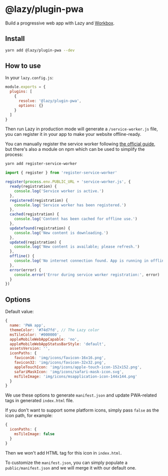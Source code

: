 # @lazy/plugin-pwa

Build a progressive web app with Lazy and [Workbox](https://developers.google.com/web/tools/workbox/).

## Install

```bash
yarn add @lazy/plugin-pwa --dev
```

## How to use

In your `lazy.config.js`:

```js
module.exports = {
  plugins: [
    {
      resolve: '@lazy/plugin-pwa',
      options: {}
    }
  ]
}
```

Then run Lazy in production mode will generate a `/service-worker.js` file, you can register it in your app to make your website offline-ready.

You can manually register the service worker following [the official guide](https://developers.google.com/web/fundamentals/primers/service-workers/registration), but there's also a module on npm which can be used to simplify the process:

```bash
yarn add register-service-worker
```

```js
import { register } from 'register-service-worker'

register(process.env.PUBLIC_URL + 'service-worker.js', {
  ready(registration) {
    console.log('Service worker is active.')
  },
  registered(registration) {
    console.log('Service worker has been registered.')
  },
  cached(registration) {
    console.log('Content has been cached for offline use.')
  },
  updatefound(registration) {
    console.log('New content is downloading.')
  },
  updated(registration) {
    console.log('New content is available; please refresh.')
  },
  offline() {
    console.log('No internet connection found. App is running in offline mode.')
  },
  error(error) {
    console.error('Error during service worker registration:', error)
  }
})
```

## Options

Default value:

```js
{
  name: 'PWA app',
  themeColor: '#74d7fd', // The Lazy color
  msTileColor: '#000000',
  appleMobileWebAppCapable: 'no',
  appleMobileWebAppStatusBarStyle: 'default',
  assetsVersion: '',
  iconPaths: {
    favicon16: 'img/icons/favicon-16x16.png',
    favicon32: 'img/icons/favicon-32x32.png',
    appleTouchIcon: 'img/icons/apple-touch-icon-152x152.png',
    safariMaskIcon: 'img/icons/safari-mask-icon.svg',
    msTileImage: 'img/icons/msapplication-icon-144x144.png'
  }
}
```

We use these options to generate `manifest.json` and update PWA-related tags in generated `index.html` file.

If you don't want to support some platform icons, simply pass `false` as the icon path, for example:

```js
{
  iconPaths: {
    msTileImage: false
  }
}
```

Then we won't add HTML tag for this icon in `index.html`.

To customize the `manifest.json`, you can simply populate a `public/manifest.json` and we will merge it with our default one.
